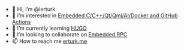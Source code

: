 - 👋 Hi, I’m @ierturk
- 👀 I’m interested in [Embedded C/C++/Qt/Qml/AI/Docker and GitHub Actions](https://github.com/ierturk/qt-qml-ai-collection)
- 🌱 I’m currently learning [HUGO](https://gohugo.io/)
- 💞️ I’m looking to collaborate on [Embedded RPC](https://github.com/EmbeddedRPC/erpc)
- 📫 How to reach me [erturk.me](https://erturk.me/contact)

<!---
ierturk/ierturk is a ✨ special ✨ repository because its `README.md` (this file) appears on your GitHub profile.
You can click the Preview link to take a look at your changes.
--->

